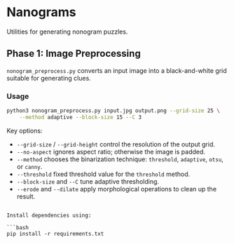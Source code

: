 # Nanograms

Utilities for generating nonogram puzzles.

## Phase 1: Image Preprocessing

`nonogram_preprocess.py` converts an input image into a black-and-white grid suitable for generating clues.

### Usage

```bash
python3 nonogram_preprocess.py input.jpg output.png --grid-size 25 \
    --method adaptive --block-size 15 --C 3
```

Key options:

- `--grid-size` / `--grid-height` control the resolution of the output grid.
- `--no-aspect` ignores aspect ratio; otherwise the image is padded.
- `--method` chooses the binarization technique: `threshold`, `adaptive`, `otsu`, or `canny`.
- `--threshold` fixed threshold value for the `threshold` method.
- `--block-size` and `--C` tune adaptive thresholding.
- `--erode` and `--dilate` apply morphological operations to clean up the result.
```

Install dependencies using:

```bash
pip install -r requirements.txt
```
